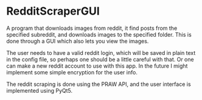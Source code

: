 # RedditScraperGUI
A program that downloads images from reddit, it find posts from the specified 
subreddit, and downloads images to the specified folder. This is done through
a GUI which also lets you view the images.

The user needs to have a valid reddit login, which will be saved in plain 
text in the config file, so perhaps one should be a little careful with that.
Or one can make a new reddit account to use with this app. In the future I 
might implement some simple encryption for the user info.

The reddit scraping is done using the PRAW API, and the user interface is 
implemented using PyQt5. 
